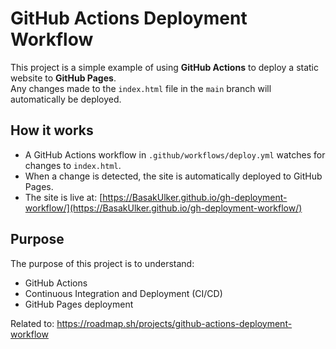 # GitHub Actions Deployment Workflow

This project is a simple example of using **GitHub Actions** to deploy a static website to **GitHub Pages**.  
Any changes made to the `index.html` file in the `main` branch will automatically be deployed.

## How it works

- A GitHub Actions workflow in `.github/workflows/deploy.yml` watches for changes to `index.html`.
- When a change is detected, the site is automatically deployed to GitHub Pages.
- The site is live at: [https://BasakUlker.github.io/gh-deployment-workflow/](https://BasakUlker.github.io/gh-deployment-workflow/)

## Purpose

The purpose of this project is to understand:
- GitHub Actions
- Continuous Integration and Deployment (CI/CD)
- GitHub Pages deployment

Related to: https://roadmap.sh/projects/github-actions-deployment-workflow
